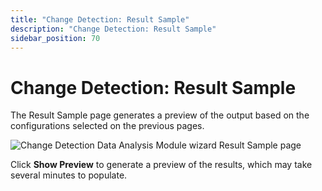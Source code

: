 ```yaml
---
title: "Change Detection: Result Sample"
description: "Change Detection: Result Sample"
sidebar_position: 70
---
```


# Change Detection: Result Sample

The Result Sample page generates a preview of the output based on the configurations selected on the
previous pages.

![Change Detection Data Analysis Module wizard Result Sample page](/images/accessanalyzer/12.0/admin/analysis/changedetection/resultsample.webp)

Click **Show Preview** to generate a preview of the results, which may take several minutes to
populate.
